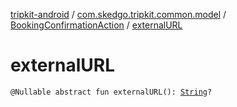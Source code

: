[tripkit-android](../../index.md) / [com.skedgo.tripkit.common.model](../index.md) / [BookingConfirmationAction](index.md) / [externalURL](./external-u-r-l.md)

# externalURL

`@Nullable abstract fun externalURL(): `[`String`](https://kotlinlang.org/api/latest/jvm/stdlib/kotlin/-string/index.html)`?`